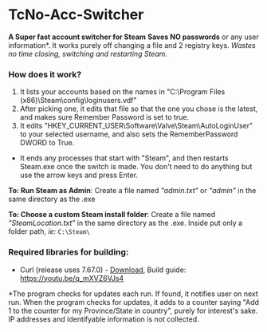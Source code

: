 
# TcNo-Acc-Switcher
**A Super fast account switcher for Steam**
**Saves NO passwords** or any user information*. It works purely off changing a file and 2 registry keys.
*Wastes no time closing, switching and restarting Steam.*

### How does it work?
1. It lists your accounts based on the names in "C:\Program Files (x86)\Steam\config\loginusers.vdf"
2. After picking one, it edits that file so that the one you chose is the latest, and makes sure Remember Password is set to true.
3. It edits "HKEY_CURRENT_USER\Software\Valve\Steam\AutoLoginUser" to your selected username, and also sets the RememberPassword DWORD to True.

- It ends any processes that start with "Steam", and then restarts Steam.exe once the switch is made. You don't need to do anything but use the arrow keys and press Enter.

**To: Run Steam as Admin**: Create a file named *"admin.txt"* or *"admin"* in the same directory as the .exe

**To: Choose a custom Steam install folder**: Create a file named *"SteamLocation.txt"* in the same directory as the .exe. Inside put only a folder path, *ie:* `C:\Steam\`

### Required libraries for building:
- Curl (release uses 7.67.0) - [Download](https://curl.haxx.se/download.html), Build guide: https://youtu.be/q_mXVZ6VJs4

*The program checks for updates each run. If found, it notifies user on next run. When the program checks for updates, it adds to a counter saying "Add 1 to the counter for my Province/State in country", purely for interest's sake. IP addresses and identifyable information is not collected.
